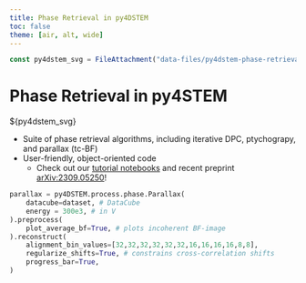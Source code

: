 ```yaml
---
title: Phase Retrieval in py4DSTEM
toc: false
theme: [air, alt, wide]
---
```


```js
const py4dstem_svg = FileAttachment("data-files/py4dstem-phase-retrieval.svg").image();
```
  
<div class="card">

# Phase Retrieval in py4STEM

<div id="py4dstem-container"> ${py4dstem_svg} </div>

- Suite of phase retrieval algorithms, including iterative DPC, ptychograpy, and parallax (tc-BF)
- User-friendly, object-oriented code
  - Check out our [tutorial notebooks](https://github.com/py4dstem/py4DSTEM_tutorials/tree/main/notebooks) and recent preprint [arXiv:2309.05250](https://arxiv.org/abs/2309.05250)!

```python
parallax = py4DSTEM.process.phase.Parallax(
    datacube=dataset, # DataCube
    energy = 300e3, # in V
).preprocess(
    plot_average_bf=True, # plots incoherent BF-image
).reconstruct(
    alignment_bin_values=[32,32,32,32,32,32,16,16,16,16,8,8],
    regularize_shifts=True, # constrains cross-correlation shifts
    progress_bar=True,
)
```

</div>

<style type="text/css">

  p {
    max-width:100%;
}

  #py4dstem-container img {
    max-width: 100%;
}

</style>



